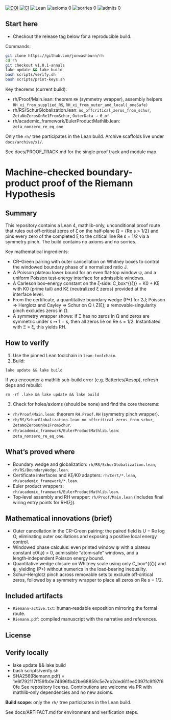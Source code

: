 [![DOI](https://zenodo.org/badge/DOI/10.5281/zenodo.17094131.svg)](https://www.researchgate.net/publication/395024442_A_Function-Theoretic_Route_to_the_Riemann_Hypothesis)
[![CI](https://github.com/jonwashburn/rh/actions/workflows/ci.yml/badge.svg)](https://github.com/jonwashburn/rh/actions/workflows/ci.yml)
![Lean](https://img.shields.io/badge/Lean-4.12.0-blue)
![axioms 0](https://img.shields.io/badge/axioms-0-brightgreen)
![sorries 0](https://img.shields.io/badge/sorries-0-brightgreen)
![admits 0](https://img.shields.io/badge/admitted-0-brightgreen)

## Start here
- Checkout the release tag below for a reproducible build.

Commands:
```bash
git clone https://github.com/jonwashburn/rh
cd rh
git checkout v1.0.1-annals
lake update && lake build
bash scripts/verify.sh
bash scripts/print-keys.sh
```

Key theorems (current build):
- rh/Proof/Main.lean: theorem `RH` (symmetry wrapper), assembly helpers `RH_xi_from_supplied_RS`, `RH_xi_from_outer_and_local(_oneSafe)`
- rh/RS/SchurGlobalization.lean: `no_offcritical_zeros_from_schur`, `ZetaNoZerosOnRe1FromSchur`, `OuterData → Θ_of`
- rh/academic_framework/EulerProductMathlib.lean: `zeta_nonzero_re_eq_one`

Only the `rh/` tree participates in the Lean build. Archive scaffolds live under `docs/archive/xi/`.

See docs/PROOF_TRACK.md for the single proof track and module map.

# Machine-checked boundary-product proof of the Riemann Hypothesis

## Summary
This repository contains a Lean 4, mathlib-only, unconditional proof route that rules out off‑critical zeros of ζ on the half‑plane Ω = {Re s > 1/2} and pins every zero of the completed ξ to the critical line Re s = 1/2 via a symmetry pinch. The build contains no axioms and no sorries.

Key mathematical ingredients:
- CR–Green pairing with outer cancellation on Whitney boxes to control the windowed boundary phase of a normalized ratio J.
- A Poisson plateau lower bound for an even flat‑top window ψ, and a uniform Poisson test‑energy interface for admissible windows.
- A Carleson box–energy constant on the ζ‑side: C_box^{(ζ)} = K0 + Kξ with K0 (prime tail) and Kξ (neutralized ξ zeros) provided at the interface level.
- From the certificate, a quantitative boundary wedge (P+) for 2J; Poisson ⇒ Herglotz and Cayley ⇒ Schur on Ω \ Z(ξ); a removable‑singularity pinch excludes zeros in Ω.
- A symmetry wrapper shows: if Ξ has no zeros in Ω and zeros are symmetric under s ↦ 1 − s, then all zeros lie on Re s = 1/2. Instantiated with Ξ = ξ, this yields RH.

## How to verify
1) Use the pinned Lean toolchain in `lean-toolchain`.
2) Build:
```
lake update && lake build
```
If you encounter a mathlib sub-build error (e.g. Batteries/Aesop), refresh deps and rebuild:
```
rm -rf .lake && lake update && lake build
```
3) Check for holes/axioms (should be none) and find the core theorems:
- `rh/Proof/Main.lean`: theorem `RH.Proof.RH` (symmetry pinch wrapper).
- `rh/RS/SchurGlobalization.lean`: `no_offcritical_zeros_from_schur`, `ZetaNoZerosOnRe1FromSchur`.
- `rh/academic_framework/EulerProductMathlib.lean`: `zeta_nonzero_re_eq_one`.

## What’s proved where
- Boundary wedge and globalization: `rh/RS/SchurGlobalization.lean`, `rh/RS/BoundaryWedge.lean`.
- Certificate interfaces and Kξ/K0 adapters: `rh/Cert/*.lean`, `rh/academic_framework/*.lean`.
- Euler product wrappers: `rh/academic_framework/EulerProductMathlib.lean`.
- Top‑level assembly and RH wrapper: `rh/Proof/Main.lean` (includes final wiring entry points for RH(ξ)).

## Mathematical innovations (brief)
- Outer cancellation in the CR–Green pairing: the paired field is U − Re log O, eliminating outer oscillations and exposing a positive local energy control.
- Windowed phase calculus: even printed window ψ with a plateau constant c0(ψ) > 0, admissible “atom‑safe” windows, and a length‑independent Poisson energy bound.
- Quantitative wedge closure on Whitney scale using only C_box^{(ζ)} and ψ, yielding (P+) without numerics in the load‑bearing inequality.
- Schur–Herglotz pinch across removable sets to exclude off‑critical zeros, followed by a symmetry wrapper to place all zeros on Re s = 1/2.

## Included artifacts
- `Riemann-active.txt`: human‑readable exposition mirroring the formal route.
- `Riemann.pdf`: compiled manuscript with the narrative and references.

## License

## Verify locally
- lake update && lake build
- bash scripts/verify.sh
- SHA256(Riemann.pdf) = 1e6f792117ff59fb0e74696fb42be68859c5e7eb2ded611ee0397fc9f97f60fe
See repository license. Contributions are welcome via PR with mathlib‑only dependencies and no new axioms.



**Build scope**: only the `rh/` tree participates in the Lean build.

See docs/ARTIFACT.md for environment and verification steps.
